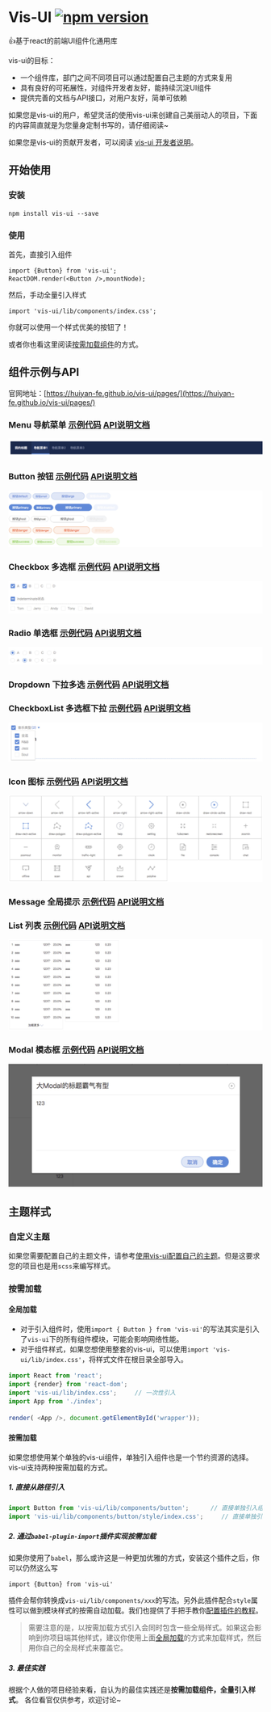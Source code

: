 # Vis-UI [![npm version](https://img.shields.io/npm/v/vis-ui.svg)](https://www.npmjs.com/package/vis-ui)
👍基于react的前端UI组件化通用库

vis-ui的目标：
- 一个组件库，部门之间不同项目可以通过配置自己主题的方式来复用
- 具有良好的可拓展性，对组件开发者友好，能持续沉淀UI组件
- 提供完善的文档与API接口，对用户友好，简单可依赖

如果您是vis-ui的用户，希望灵活的使用vis-ui来创建自己美丽动人的项目，下面的内容简直就是为您量身定制书写的，请仔细阅读~

如果您是vis-ui的贡献开发者，可以阅读 [vis-ui 开发者说明](https://github.com/huiyan-fe/vis-ui/blob/master/README4DEV.md)。

## 开始使用
### 安装
```
npm install vis-ui --save
```

### 使用
首先，直接引入组件
```
import {Button} from 'vis-ui';
ReactDOM.render(<Button />,mountNode);
```
然后，手动全量引入样式
```
import 'vis-ui/lib/components/index.css';
```
你就可以使用一个样式优美的按钮了！

或者你也看这里阅读[按需加载组件][1]的方式。

## 组件示例与API
官网地址：[https://huiyan-fe.github.io/vis-ui/pages/](https://huiyan-fe.github.io/vis-ui/pages/)

### Menu 导航菜单 [示例代码](./pages/examples/components/menu/index.js)  [API说明文档](./src/components/menu/docs/index.md)  
![](./static/menu.jpg)  

### Button 按钮 [示例代码](./pages/examples/components/button/index.js)  [API说明文档](./src/components/button/docs/index.md)
![](./static/button.jpg)  

### Checkbox 多选框 [示例代码](./pages/examples/components/checkbox/index.js)  [API说明文档](./src/components/checkbox/docs/index.md)
![](./static/checkbox.jpg)  

### Radio 单选框 [示例代码](./pages/examples/components/radio/index.js)  [API说明文档](./src/components/radio/docs/index.md)
![](./static/radio.jpg)  

### Dropdown 下拉多选 [示例代码](./pages/examples/components/dropdown/index.js)  [API说明文档](./src/components/dropdown/docs/index.md)

### CheckboxList 多选框下拉 [示例代码](./pages/examples/components/checkbox-list/index.js)  [API说明文档](./src/components/checkbox-list/docs/index.md)
![](./static/checkboxlist.jpg)  

### Icon 图标 [示例代码](./pages/examples/components/icon/index.js)  [API说明文档](./src/components/icon/docs/index.md)
![](./static/icon.jpg)  

### Message 全局提示 [示例代码](./pages/examples/components/message/index.js)  [API说明文档](./src/components/message/docs/index.md)

### List 列表 [示例代码](./pages/examples/components/list/index.js)  [API说明文档](./src/components/list/docs/index.md)
![](./static/list.jpg)  

### Modal 模态框 [示例代码](./pages/examples/components/modal/index.js)  [API说明文档](./src/components/modal/docs/index.md)
![](./static/modal.jpg)  

## 主题样式
### 自定义主题
如果您需要配置自己的主题文件，请参考[使用vis-ui配置自己的主题](https://github.com/huiyan-fe/vis-ui/blob/master/src/components/style/docs/index.md)。但是这要求您的项目也是用`scss`来编写样式。

### 按需加载
#### 全局加载
- 对于引入组件时，使用`import { Button } from 'vis-ui'`的写法其实是引入了`vis-ui`下的所有组件模块，可能会影响网络性能。
- 对于组件样式，如果您想使用整套的vis-ui，可以使用`import 'vis-ui/lib/index.css'`，将样式文件在根目录全部导入。
```javascript
import React from 'react';
import {render} from 'react-dom';
import 'vis-ui/lib/index.css';     // 一次性引入
import App from './index';

render( <App />, document.getElementById('wrapper'));
```

#### 按需加载
如果您想使用某个单独的vis-ui组件，单独引入组件也是一个节约资源的选择。vis-ui支持两种按需加载的方式。
##### 1. 直接从路径引入
```javascript
import Button from 'vis-ui/lib/components/button';      // 直接单独引入组件
import 'vis-ui/lib/components/button/style/index.css';     // 直接单独引入样式

```

##### 2. 通过`babel-plugin-import`插件实现按需加载
如果你使用了`babel`，那么或许这是一种更加优雅的方式，安装这个插件之后，你可以仍然这么写
```
import {Button} from 'vis-ui'
```
插件会帮你转换成`vis-ui/lib/components/xxx`的写法。另外此插件配合`style`属性可以做到模块样式的按需自动加载。我们也提供了手把手教你[配置插件的教程](https://github.com/huiyan-fe/vis-ui/blob/master/README4IMPORT.md)。


> 需要注意的是，以按需加载方式引入会同时包含一些全局样式。如果这会影响到你项目端其他样式，建议你使用上面[全局加载][2]的方式来加载样式，然后用你自己的全局样式来覆盖它。

##### 3. 最佳实践
根据个人做的项目经验来看，自认为的最佳实践还是**按需加载组件，全量引入样式**。
各位看官仅供参考，欢迎讨论~

[1]:#按需加载
[2]:#全局加载